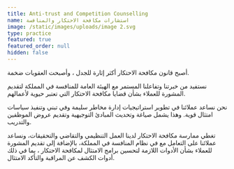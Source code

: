 ```yaml
---
title: Anti-trust and Competition Counselling
name: استشارات مكافحة الاحتكار والمنافسة
image: /static/images/uploads/image 2.svg
type: practice
featured: true
featured_order: null
hidden: false
---
```

أصبح قانون مكافحة الاحتكار أكثر إثارة للجدل ، وأصبحت العقوبات ضخمة.

نستفيد من خبرتنا وتفاعلنا المستمر مع الهيئة العامة للمنافسة في المملكة لتقديم المشورة للعملاء بشأن قضايا مكافحة الاحتكار التي تعتبر حيوية لأعمالهم.

نحن نساعد عملائنا في تطوير استراتيجيات إدارة مخاطر سليمة وفي تبني وتنفيذ سياسات امتثال قوية. وهذا يشمل صياغة وتحديث المبادئ التوجيهية وتقديم عروض الموظفين والتدريب.

تغطي ممارسة مكافحة الاحتكار لدينا العمل التنظيمي والتقاضي والتحقيقات، ونساعد عملائنا على التعامل مع في نظام المنافسة في المملكة، بالإضافة إلى تقديم المشورة للعملاء بشأن الأدوات اللازمة لتحسين برامج الامتثال لمكافحة الاحتكار ، بما في ذلك أدوات الكشف عن المراقبة والتأكد الامتثال.
